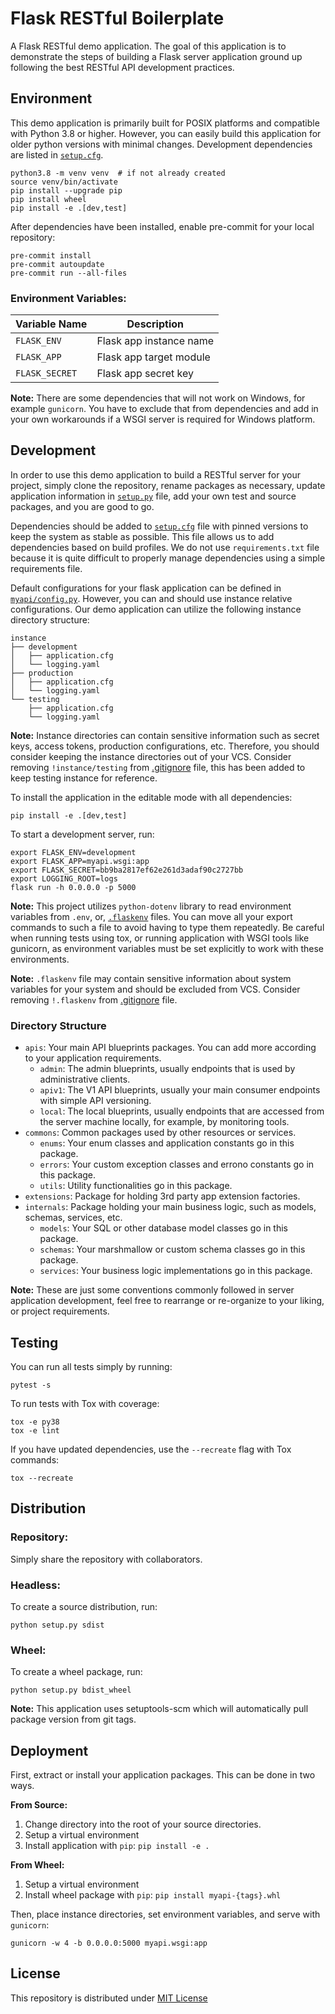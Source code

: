 Flask RESTful Boilerplate
=========================
A Flask RESTful demo application. The goal of this application is to demonstrate the steps of building a Flask server application ground up following the best RESTful API development practices.

Environment
-----------
This demo application is primarily built for POSIX platforms and compatible with Python 3.8 or higher. However, you can easily build this application for older python versions with minimal changes. Development dependencies are listed in [`setup.cfg`](./setup.cfg).

    python3.8 -m venv venv  # if not already created
    source venv/bin/activate
    pip install --upgrade pip
    pip install wheel
    pip install -e .[dev,test]

After dependencies have been installed, enable pre-commit for your local repository:

    pre-commit install
    pre-commit autoupdate
    pre-commit run --all-files

### Environment Variables:

| Variable Name            | Description                            |
|--------------------------|----------------------------------------|
| `FLASK_ENV`              | Flask app instance name                |
| `FLASK_APP`              | Flask app target module                |
| `FLASK_SECRET`           | Flask app secret key                   |

**Note:** There are some dependencies that will not work on Windows, for example `gunicorn`. You have to exclude that from dependencies and add in your own workarounds if a WSGI server is required for Windows platform.

Development
-----------
In order to use this demo application to build a RESTful server for your project, simply clone the repository, rename packages as necessary, update application information in [`setup.py`](./setup.py) file, add your own test and source packages, and you are good to go.

Dependencies should be added to [`setup.cfg`](./setup.cfg) file with pinned versions to keep the system as stable as possible. This file allows us to add dependencies based on build profiles. We do not use `requirements.txt` file because it is quite difficult to properly manage dependencies using a simple requirements file.

Default configurations for your flask application can be defined in [`myapi/config.py`](myapi/config.py). However, you can and should use instance relative configurations. Our demo application can utilize the following instance directory structure:

    instance
    ├── development
    │   ├── application.cfg
    │   └── logging.yaml
    ├── production
    │   ├── application.cfg
    │   └── logging.yaml
    └── testing
        ├── application.cfg
        └── logging.yaml

**Note:** Instance directories can contain sensitive information such as secret keys, access tokens, production configurations, etc. Therefore, you should consider keeping the instance directories out of your VCS. Consider removing `!instance/testing` from [.gitignore](./.gitignore) file, this has been added to keep testing instance for reference.

To install the application in the editable mode with all dependencies:

    pip install -e .[dev,test]

To start a development server, run:

    export FLASK_ENV=development
    export FLASK_APP=myapi.wsgi:app
    export FLASK_SECRET=bb9ba2817ef62e261d3adaf90c2727bb
    export LOGGING_ROOT=logs
    flask run -h 0.0.0.0 -p 5000

**Note:** This project utilizes `python-dotenv` library to read environment variables from `.env`, or, [`.flaskenv`](./.flaskenv) files. You can move all your export commands to such a file to avoid having to type them repeatedly. Be careful when running tests using tox, or running application with WSGI tools like gunicorn, as environment variables must be set explicitly to work with these environments.

**Note:** `.flaskenv` file may contain sensitive information about system variables for your system and should be excluded from VCS. Consider removing `!.flaskenv` from [.gitignore](./.gitignore) file.

### Directory Structure

- `apis`: Your main API blueprints packages. You can add more according to your application requirements.
  - `admin`: The admin blueprints, usually endpoints that is used by administrative clients.
  - `apiv1`: The V1 API blueprints, usually your main consumer endpoints with simple API versioning.
  - `local`: The local blueprints, usually endpoints that are accessed from the server machine locally, for example, by monitoring tools.
- `commons`: Common packages used by other resources or services.
  - `enums`: Your enum classes and application constants go in this package.
  - `errors`: Your custom exception classes and errono constants go in this package.
  - `utils`: Utility functionalities go in this package.
- `extensions`: Package for holding 3rd party app extension factories.
- `internals`: Package holding your main business logic, such as models, schemas, services, etc.
  - `models`: Your SQL or other database model classes go in this package.
  - `schemas`: Your marshmallow or custom schema classes go in this package.
  - `services`: Your business logic implementations go in this package.

**Note:** These are just some conventions commonly followed in server application development, feel free to rearrange or re-organize to your liking, or project requirements.

Testing
-------
You can run all tests simply by running:

    pytest -s

To run tests with Tox with coverage:

    tox -e py38
    tox -e lint

If you have updated dependencies, use the `--recreate` flag with Tox commands:

    tox --recreate

Distribution
------------
### Repository:
Simply share the repository with collaborators.

### Headless:
To create a source distribution, run:

    python setup.py sdist

### Wheel:
To create a wheel package, run:

    python setup.py bdist_wheel

**Note:** This application uses setuptools-scm which will automatically pull package version from git tags.

Deployment
----------
First, extract or install your application packages. This can be done in two ways.

**From Source:**

1. Change directory into the root of your source directories.
2. Setup a virtual environment
3. Install application with `pip`: `pip install -e .`

**From Wheel:**

1. Setup a virtual environment
2. Install wheel package with `pip`: `pip install myapi-{tags}.whl`

Then, place instance directories, set environment variables, and serve with `gunicorn`:

    gunicorn -w 4 -b 0.0.0.0:5000 myapi.wsgi:app

License
-------
This repository is distributed under [MIT License](./LICENSE)
